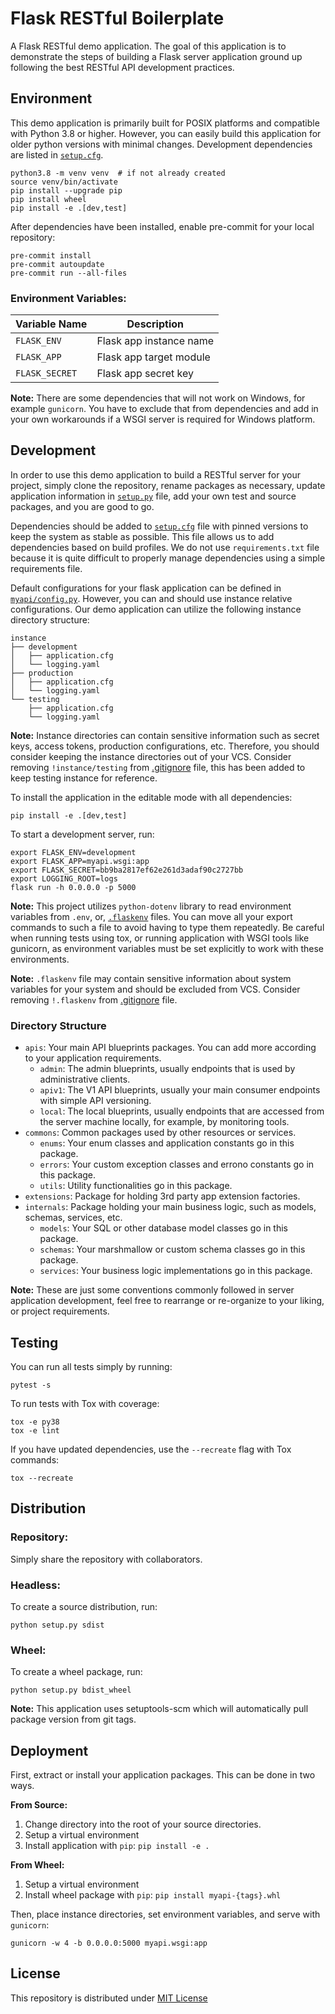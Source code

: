 Flask RESTful Boilerplate
=========================
A Flask RESTful demo application. The goal of this application is to demonstrate the steps of building a Flask server application ground up following the best RESTful API development practices.

Environment
-----------
This demo application is primarily built for POSIX platforms and compatible with Python 3.8 or higher. However, you can easily build this application for older python versions with minimal changes. Development dependencies are listed in [`setup.cfg`](./setup.cfg).

    python3.8 -m venv venv  # if not already created
    source venv/bin/activate
    pip install --upgrade pip
    pip install wheel
    pip install -e .[dev,test]

After dependencies have been installed, enable pre-commit for your local repository:

    pre-commit install
    pre-commit autoupdate
    pre-commit run --all-files

### Environment Variables:

| Variable Name            | Description                            |
|--------------------------|----------------------------------------|
| `FLASK_ENV`              | Flask app instance name                |
| `FLASK_APP`              | Flask app target module                |
| `FLASK_SECRET`           | Flask app secret key                   |

**Note:** There are some dependencies that will not work on Windows, for example `gunicorn`. You have to exclude that from dependencies and add in your own workarounds if a WSGI server is required for Windows platform.

Development
-----------
In order to use this demo application to build a RESTful server for your project, simply clone the repository, rename packages as necessary, update application information in [`setup.py`](./setup.py) file, add your own test and source packages, and you are good to go.

Dependencies should be added to [`setup.cfg`](./setup.cfg) file with pinned versions to keep the system as stable as possible. This file allows us to add dependencies based on build profiles. We do not use `requirements.txt` file because it is quite difficult to properly manage dependencies using a simple requirements file.

Default configurations for your flask application can be defined in [`myapi/config.py`](myapi/config.py). However, you can and should use instance relative configurations. Our demo application can utilize the following instance directory structure:

    instance
    ├── development
    │   ├── application.cfg
    │   └── logging.yaml
    ├── production
    │   ├── application.cfg
    │   └── logging.yaml
    └── testing
        ├── application.cfg
        └── logging.yaml

**Note:** Instance directories can contain sensitive information such as secret keys, access tokens, production configurations, etc. Therefore, you should consider keeping the instance directories out of your VCS. Consider removing `!instance/testing` from [.gitignore](./.gitignore) file, this has been added to keep testing instance for reference.

To install the application in the editable mode with all dependencies:

    pip install -e .[dev,test]

To start a development server, run:

    export FLASK_ENV=development
    export FLASK_APP=myapi.wsgi:app
    export FLASK_SECRET=bb9ba2817ef62e261d3adaf90c2727bb
    export LOGGING_ROOT=logs
    flask run -h 0.0.0.0 -p 5000

**Note:** This project utilizes `python-dotenv` library to read environment variables from `.env`, or, [`.flaskenv`](./.flaskenv) files. You can move all your export commands to such a file to avoid having to type them repeatedly. Be careful when running tests using tox, or running application with WSGI tools like gunicorn, as environment variables must be set explicitly to work with these environments.

**Note:** `.flaskenv` file may contain sensitive information about system variables for your system and should be excluded from VCS. Consider removing `!.flaskenv` from [.gitignore](./.gitignore) file.

### Directory Structure

- `apis`: Your main API blueprints packages. You can add more according to your application requirements.
  - `admin`: The admin blueprints, usually endpoints that is used by administrative clients.
  - `apiv1`: The V1 API blueprints, usually your main consumer endpoints with simple API versioning.
  - `local`: The local blueprints, usually endpoints that are accessed from the server machine locally, for example, by monitoring tools.
- `commons`: Common packages used by other resources or services.
  - `enums`: Your enum classes and application constants go in this package.
  - `errors`: Your custom exception classes and errono constants go in this package.
  - `utils`: Utility functionalities go in this package.
- `extensions`: Package for holding 3rd party app extension factories.
- `internals`: Package holding your main business logic, such as models, schemas, services, etc.
  - `models`: Your SQL or other database model classes go in this package.
  - `schemas`: Your marshmallow or custom schema classes go in this package.
  - `services`: Your business logic implementations go in this package.

**Note:** These are just some conventions commonly followed in server application development, feel free to rearrange or re-organize to your liking, or project requirements.

Testing
-------
You can run all tests simply by running:

    pytest -s

To run tests with Tox with coverage:

    tox -e py38
    tox -e lint

If you have updated dependencies, use the `--recreate` flag with Tox commands:

    tox --recreate

Distribution
------------
### Repository:
Simply share the repository with collaborators.

### Headless:
To create a source distribution, run:

    python setup.py sdist

### Wheel:
To create a wheel package, run:

    python setup.py bdist_wheel

**Note:** This application uses setuptools-scm which will automatically pull package version from git tags.

Deployment
----------
First, extract or install your application packages. This can be done in two ways.

**From Source:**

1. Change directory into the root of your source directories.
2. Setup a virtual environment
3. Install application with `pip`: `pip install -e .`

**From Wheel:**

1. Setup a virtual environment
2. Install wheel package with `pip`: `pip install myapi-{tags}.whl`

Then, place instance directories, set environment variables, and serve with `gunicorn`:

    gunicorn -w 4 -b 0.0.0.0:5000 myapi.wsgi:app

License
-------
This repository is distributed under [MIT License](./LICENSE)
